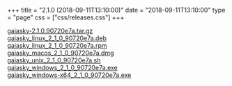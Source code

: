 +++
title = "2.1.0 (2018-09-11T13:10:00)"
date = "2018-09-11T13:10:00"
type = "page"
css = ["css/releases.css"]
+++

<section class="download-links">

<div class="download-block">
<div class="package">
<a href="https://gaia.ari.uni-heidelberg.de/gaiasky/releases/2.1.0.90720e7a/gaiasky-2.1.0.90720e7a.tar.gz">gaiasky-2.1.0.90720e7a.tar.gz</a>
</div>
</div>
<div class="download-block">
<div class="package">
<a href="https://gaia.ari.uni-heidelberg.de/gaiasky/releases/2.1.0.90720e7a/gaiasky_linux_2_1_0_90720e7a.deb">gaiasky_linux_2_1_0_90720e7a.deb</a>
</div>
</div>
<div class="download-block">
<div class="package">
<a href="https://gaia.ari.uni-heidelberg.de/gaiasky/releases/2.1.0.90720e7a/gaiasky_linux_2_1_0_90720e7a.rpm">gaiasky_linux_2_1_0_90720e7a.rpm</a>
</div>
</div>
<div class="download-block">
<div class="package">
<a href="https://gaia.ari.uni-heidelberg.de/gaiasky/releases/2.1.0.90720e7a/gaiasky_macos_2_1_0_90720e7a.dmg">gaiasky_macos_2_1_0_90720e7a.dmg</a>
</div>
</div>
<div class="download-block">
<div class="package">
<a href="https://gaia.ari.uni-heidelberg.de/gaiasky/releases/2.1.0.90720e7a/gaiasky_unix_2_1_0_90720e7a.sh">gaiasky_unix_2_1_0_90720e7a.sh</a>
</div>
</div>
<div class="download-block">
<div class="package">
<a href="https://gaia.ari.uni-heidelberg.de/gaiasky/releases/2.1.0.90720e7a/gaiasky_windows_2_1_0_90720e7a.exe">gaiasky_windows_2_1_0_90720e7a.exe</a>
</div>
</div>
<div class="download-block">
<div class="package">
<a href="https://gaia.ari.uni-heidelberg.de/gaiasky/releases/2.1.0.90720e7a/gaiasky_windows-x64_2_1_0_90720e7a.exe">gaiasky_windows-x64_2_1_0_90720e7a.exe</a>
</div>
</div>


</section>
